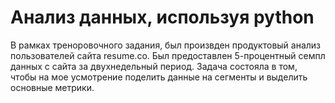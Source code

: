 # Анализ данных, используя python

В рамках треноровочного задания, был произвден продуктовый анализ пользователей сайта resume.co.
Был предоставлен 5-процентный семпл данных с сайта за двухнедельный период. 
Задача состояла в том, чтобы на мое усмотрение поделить данные на сегменты и выделить основные метрики.

